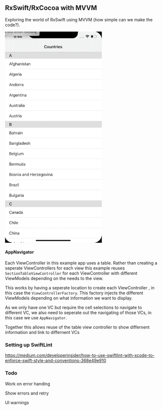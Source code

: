 ## RxSwift/RxCocoa with MVVM

Exploring the world of RxSwift using MVVM (how simple can we make the code?).

![Demo](https://github.com/trickysquirrel/RxExample/blob/master/rxexmple.2020-01-03%2021_47_48.gif)

#### AppNavigator

Each ViewController in this example app uses a table.  Rather than creating a seperate ViewControllers for each view this example reuses `SectionTableViewController` for each ViewController with different ViewModels depending on the needs to the view.

This works by having a seperate location to create each ViewController , in this case the `ViewControllerFactory`.  This factory injects the different ViewModels depending on what information we want to display.  

As we only have one VC but require the cell selections to navigate to different VC, we also need to seperate out the navigating of those VCs, in this case we use `AppNavigator`.

Together this allows reuse of the table view controller to show differnent information and link to differnent VCs

### Setting up SwiftLint

https://medium.com/developerinsider/how-to-use-swiftlint-with-xcode-to-enforce-swift-style-and-conventions-368e49e910


### Todo

Work on error handing

Show errors and retry

UI warnings 
